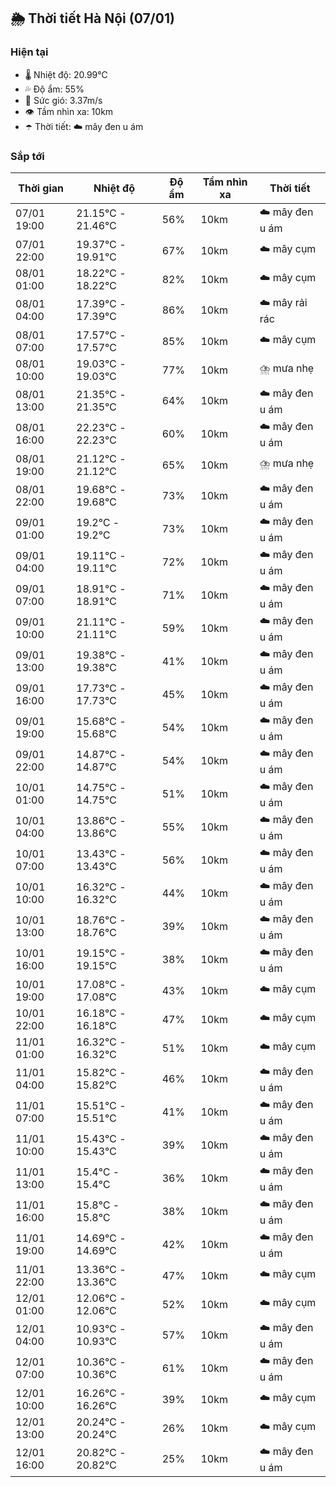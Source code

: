 ## 🌦️ Thời tiết Hà Nội (07/01)

### Hiện tại

- 🌡️ Nhiệt độ: 20.99℃
- 💦 Độ ẩm: 55%
- 💨 Sức gió: 3.37m/s
- 👁️ Tầm nhìn xa: 10km
- ☂️ Thời tiết: ☁️ mây đen u ám

### Sắp tới

| Thời gian | Nhiệt độ | Độ ẩm | Tầm nhìn xa | Thời tiết |
| --- | --- | --- | --- | --- |
| 07/01 19:00 | 21.15℃ - 21.46℃ | 56% | 10km | ☁️ mây đen u ám |
| 07/01 22:00 | 19.37℃ - 19.91℃ | 67% | 10km | ☁️ mây cụm |
| 08/01 01:00 | 18.22℃ - 18.22℃ | 82% | 10km | ☁️ mây cụm |
| 08/01 04:00 | 17.39℃ - 17.39℃ | 86% | 10km | ☁️ mây rải rác |
| 08/01 07:00 | 17.57℃ - 17.57℃ | 85% | 10km | ☁️ mây cụm |
| 08/01 10:00 | 19.03℃ - 19.03℃ | 77% | 10km | ⛈️ mưa nhẹ |
| 08/01 13:00 | 21.35℃ - 21.35℃ | 64% | 10km | ☁️ mây đen u ám |
| 08/01 16:00 | 22.23℃ - 22.23℃ | 60% | 10km | ☁️ mây đen u ám |
| 08/01 19:00 | 21.12℃ - 21.12℃ | 65% | 10km | ⛈️ mưa nhẹ |
| 08/01 22:00 | 19.68℃ - 19.68℃ | 73% | 10km | ☁️ mây đen u ám |
| 09/01 01:00 | 19.2℃ - 19.2℃ | 73% | 10km | ☁️ mây đen u ám |
| 09/01 04:00 | 19.11℃ - 19.11℃ | 72% | 10km | ☁️ mây đen u ám |
| 09/01 07:00 | 18.91℃ - 18.91℃ | 71% | 10km | ☁️ mây đen u ám |
| 09/01 10:00 | 21.11℃ - 21.11℃ | 59% | 10km | ☁️ mây đen u ám |
| 09/01 13:00 | 19.38℃ - 19.38℃ | 41% | 10km | ☁️ mây đen u ám |
| 09/01 16:00 | 17.73℃ - 17.73℃ | 45% | 10km | ☁️ mây đen u ám |
| 09/01 19:00 | 15.68℃ - 15.68℃ | 54% | 10km | ☁️ mây đen u ám |
| 09/01 22:00 | 14.87℃ - 14.87℃ | 54% | 10km | ☁️ mây đen u ám |
| 10/01 01:00 | 14.75℃ - 14.75℃ | 51% | 10km | ☁️ mây đen u ám |
| 10/01 04:00 | 13.86℃ - 13.86℃ | 55% | 10km | ☁️ mây đen u ám |
| 10/01 07:00 | 13.43℃ - 13.43℃ | 56% | 10km | ☁️ mây đen u ám |
| 10/01 10:00 | 16.32℃ - 16.32℃ | 44% | 10km | ☁️ mây đen u ám |
| 10/01 13:00 | 18.76℃ - 18.76℃ | 39% | 10km | ☁️ mây đen u ám |
| 10/01 16:00 | 19.15℃ - 19.15℃ | 38% | 10km | ☁️ mây đen u ám |
| 10/01 19:00 | 17.08℃ - 17.08℃ | 43% | 10km | ☁️ mây cụm |
| 10/01 22:00 | 16.18℃ - 16.18℃ | 47% | 10km | ☁️ mây cụm |
| 11/01 01:00 | 16.32℃ - 16.32℃ | 51% | 10km | ☁️ mây cụm |
| 11/01 04:00 | 15.82℃ - 15.82℃ | 46% | 10km | ☁️ mây đen u ám |
| 11/01 07:00 | 15.51℃ - 15.51℃ | 41% | 10km | ☁️ mây đen u ám |
| 11/01 10:00 | 15.43℃ - 15.43℃ | 39% | 10km | ☁️ mây đen u ám |
| 11/01 13:00 | 15.4℃ - 15.4℃ | 36% | 10km | ☁️ mây đen u ám |
| 11/01 16:00 | 15.8℃ - 15.8℃ | 38% | 10km | ☁️ mây đen u ám |
| 11/01 19:00 | 14.69℃ - 14.69℃ | 42% | 10km | ☁️ mây đen u ám |
| 11/01 22:00 | 13.36℃ - 13.36℃ | 47% | 10km | ☁️ mây cụm |
| 12/01 01:00 | 12.06℃ - 12.06℃ | 52% | 10km | ☁️ mây cụm |
| 12/01 04:00 | 10.93℃ - 10.93℃ | 57% | 10km | ☁️ mây đen u ám |
| 12/01 07:00 | 10.36℃ - 10.36℃ | 61% | 10km | ☁️ mây đen u ám |
| 12/01 10:00 | 16.26℃ - 16.26℃ | 39% | 10km | ☁️ mây cụm |
| 12/01 13:00 | 20.24℃ - 20.24℃ | 26% | 10km | ☁️ mây cụm |
| 12/01 16:00 | 20.82℃ - 20.82℃ | 25% | 10km | ☁️ mây đen u ám |
